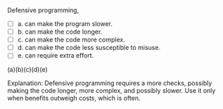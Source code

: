 <panel header=":lock::key: Defensive programming">
<question>

Defensive programming,

- [ ] a. can make the program slower.
- [ ] b. can make the code longer.
- [ ] c. can make the code more complex.
- [ ] d. can make the code less susceptible to misuse.
- [ ] e. can require extra effort.

<div slot="answer">

(a)(b)(c)(d)(e)

Explanation: Defensive programming requires a more checks, possibly making the code longer, more complex, and possibly slower. Use it only when benefits outweigh costs, which is often.

</div>
</question>
</panel>
